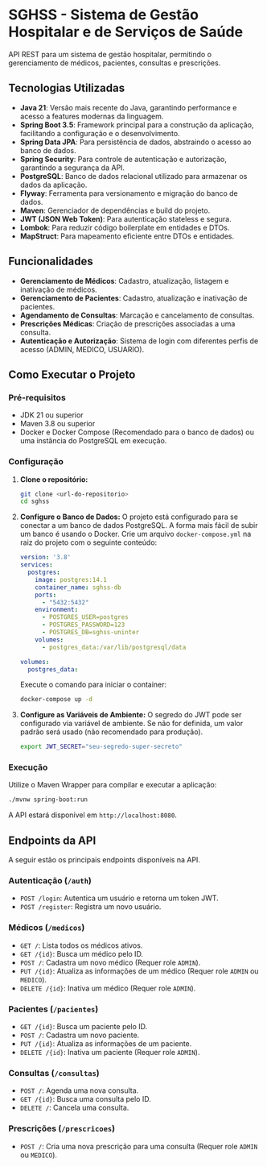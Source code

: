 # SGHSS - Sistema de Gestão Hospitalar e de Serviços de Saúde

API REST para um sistema de gestão hospitalar, permitindo o gerenciamento de médicos, pacientes, consultas e prescrições.

## Tecnologias Utilizadas

- **Java 21**: Versão mais recente do Java, garantindo performance e acesso a features modernas da linguagem.
- **Spring Boot 3.5**: Framework principal para a construção da aplicação, facilitando a configuração e o desenvolvimento.
- **Spring Data JPA**: Para persistência de dados, abstraindo o acesso ao banco de dados.
- **Spring Security**: Para controle de autenticação e autorização, garantindo a segurança da API.
- **PostgreSQL**: Banco de dados relacional utilizado para armazenar os dados da aplicação.
- **Flyway**: Ferramenta para versionamento e migração do banco de dados.
- **Maven**: Gerenciador de dependências e build do projeto.
- **JWT (JSON Web Token)**: Para autenticação stateless e segura.
- **Lombok**: Para reduzir código boilerplate em entidades e DTOs.
- **MapStruct**: Para mapeamento eficiente entre DTOs e entidades.

## Funcionalidades

- **Gerenciamento de Médicos**: Cadastro, atualização, listagem e inativação de médicos.
- **Gerenciamento de Pacientes**: Cadastro, atualização e inativação de pacientes.
- **Agendamento de Consultas**: Marcação e cancelamento de consultas.
- **Prescrições Médicas**: Criação de prescrições associadas a uma consulta.
- **Autenticação e Autorização**: Sistema de login com diferentes perfis de acesso (ADMIN, MEDICO, USUARIO).

## Como Executar o Projeto

### Pré-requisitos

- JDK 21 ou superior
- Maven 3.8 ou superior
- Docker e Docker Compose (Recomendado para o banco de dados) ou uma instância do PostgreSQL em execução.

### Configuração

1.  **Clone o repositório:**
    ```bash
    git clone <url-do-repositorio>
    cd sghss
    ```

2.  **Configure o Banco de Dados:**
    O projeto está configurado para se conectar a um banco de dados PostgreSQL. A forma mais fácil de subir um banco é usando o Docker.
    Crie um arquivo `docker-compose.yml` na raiz do projeto com o seguinte conteúdo:
    ```yaml
    version: '3.8'
    services:
      postgres:
        image: postgres:14.1
        container_name: sghss-db
        ports:
          - "5432:5432"
        environment:
          - POSTGRES_USER=postgres
          - POSTGRES_PASSWORD=123
          - POSTGRES_DB=sghss-uninter
        volumes:
          - postgres_data:/var/lib/postgresql/data

    volumes:
      postgres_data:
    ```
    Execute o comando para iniciar o container:
    ```bash
    docker-compose up -d
    ```

3.  **Configure as Variáveis de Ambiente:**
    O segredo do JWT pode ser configurado via variável de ambiente. Se não for definida, um valor padrão será usado (não recomendado para produção).
    ```bash
    export JWT_SECRET="seu-segredo-super-secreto"
    ```

### Execução

Utilize o Maven Wrapper para compilar e executar a aplicação:

```bash
./mvnw spring-boot:run
```

A API estará disponível em `http://localhost:8080`.

## Endpoints da API

A seguir estão os principais endpoints disponíveis na API.

### Autenticação (`/auth`)

-   `POST /login`: Autentica um usuário e retorna um token JWT.
-   `POST /register`: Registra um novo usuário.

### Médicos (`/medicos`)

-   `GET /`: Lista todos os médicos ativos.
-   `GET /{id}`: Busca um médico pelo ID.
-   `POST /`: Cadastra um novo médico (Requer role `ADMIN`).
-   `PUT /{id}`: Atualiza as informações de um médico (Requer role `ADMIN` ou `MEDICO`).
-   `DELETE /{id}`: Inativa um médico (Requer role `ADMIN`).

### Pacientes (`/pacientes`)

-   `GET /{id}`: Busca um paciente pelo ID.
-   `POST /`: Cadastra um novo paciente.
-   `PUT /{id}`: Atualiza as informações de um paciente.
-   `DELETE /{id}`: Inativa um paciente (Requer role `ADMIN`).

### Consultas (`/consultas`)

-   `POST /`: Agenda uma nova consulta.
-   `GET /{id}`: Busca uma consulta pelo ID.
-   `DELETE /`: Cancela uma consulta.

### Prescrições (`/prescricoes`)

-   `POST /`: Cria uma nova prescrição para uma consulta (Requer role `ADMIN` ou `MEDICO`).

